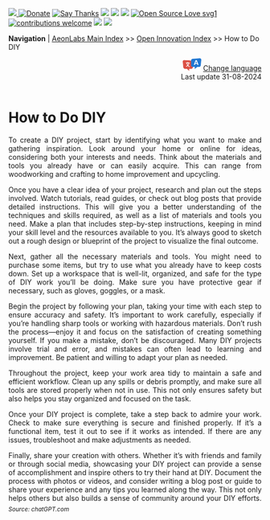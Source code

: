 [![](https://dcbadge.vercel.app/api/server/hw3j3RwfJf) ](https://discord.gg/hw3j3RwfJf)
 [![Donate](https://img.shields.io/badge/donate-$-brown.svg?style=for-the-badge)](http://paypal.me/mtpsilva)
 [![Say Thanks](https://img.shields.io/badge/Say%20Thanks-!-yellow.svg?style=for-the-badge)](https://saythanks.io/to/mtpsilva)
![](https://img.shields.io/github/last-commit/aeonSolutions/aeonSolutions?style=for-the-badge)
<img src="https://us-central1-trackgit-analytics.cloudfunctions.net/token/ping/lztozx5fhr486ojv78ol" />
![](https://views.whatilearened.today/views/github/aeonSolutions/aeonSolutions.svg)
[![Open Source Love svg1](https://badges.frapsoft.com/os/v1/open-source.svg?v=103)](#)
[![contributions welcome](https://img.shields.io/badge/contributions-welcome-brightgreen.svg?style=flat&label=Contributions&colorA=red&colorB=black	)](#)
[<img src="https://cdn.buymeacoffee.com/buttons/v2/default-yellow.png" data-canonical-src="https://cdn.buymeacoffee.com/buttons/v2/default-yellow.png" height="30" />](https://www.buymeacoffee.com/migueltomas)
<a href="https://github.com/sponsors/aeonSolutions">
  <img height="40" src="https://github.com/aeonSolutions/PCB-Prototyping-Catalogue/blob/main/media/become_a_github_sponsor.png">
</a>


**Navigation** | [AeonLabs Main Index](https://github.com/aeonSolutions/aeonSolutions/blob/main/aeonSolutions-Main-Index.md)  >>  [Open Innovation Index](https://github.com/aeonSolutions/aeonSolutions/blob/main/open-innovation-book-index.md)   >>  How to Do DIY

<div align="right">
   <img height="25" src="https://github.com/aeonSolutions/aeonSolutions/blob/main/media/language-icon.png"> 
 <a href=" ">Change language</a> <br>
Last update 31-08-2024
</div>

<br>

<div align="justify">

# How to Do DIY
To create a DIY project, start by identifying what you want to make and gathering inspiration. Look around your home or online for ideas, considering both your interests and needs. Think about the materials and tools you already have or can easily acquire. This can range from woodworking and crafting to home improvement and upcycling.

Once you have a clear idea of your project, research and plan out the steps involved. Watch tutorials, read guides, or check out blog posts that provide detailed instructions. This will give you a better understanding of the techniques and skills required, as well as a list of materials and tools you need. Make a plan that includes step-by-step instructions, keeping in mind your skill level and the resources available to you. It’s always good to sketch out a rough design or blueprint of the project to visualize the final outcome.

Next, gather all the necessary materials and tools. You might need to purchase some items, but try to use what you already have to keep costs down. Set up a workspace that is well-lit, organized, and safe for the type of DIY work you’ll be doing. Make sure you have protective gear if necessary, such as gloves, goggles, or a mask.

Begin the project by following your plan, taking your time with each step to ensure accuracy and safety. It’s important to work carefully, especially if you’re handling sharp tools or working with hazardous materials. Don’t rush the process—enjoy it and focus on the satisfaction of creating something yourself. If you make a mistake, don’t be discouraged. Many DIY projects involve trial and error, and mistakes can often lead to learning and improvement. Be patient and willing to adapt your plan as needed.

Throughout the project, keep your work area tidy to maintain a safe and efficient workflow. Clean up any spills or debris promptly, and make sure all tools are stored properly when not in use. This not only ensures safety but also helps you stay organized and focused on the task.

Once your DIY project is complete, take a step back to admire your work. Check to make sure everything is secure and finished properly. If it’s a functional item, test it out to see if it works as intended. If there are any issues, troubleshoot and make adjustments as needed.

Finally, share your creation with others. Whether it’s with friends and family or through social media, showcasing your DIY project can provide a sense of accomplishment and inspire others to try their hand at DIY. Document the process with photos or videos, and consider writing a blog post or guide to share your experience and any tips you learned along the way. This not only helps others but also builds a sense of community around your DIY efforts. <sub>*Source: chatGPT.com*</sub>

</div>
